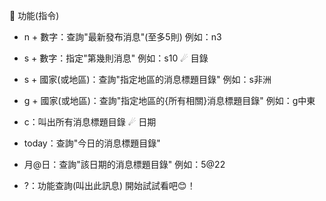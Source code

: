 🧰 功能(指令)
 - n + 數字：查詢"最新發布消息"(至多5則) 例如：n3
 - s + 數字：指定"第幾則消息" 例如：s10
 ☄ 目錄
 - s + 國家(或地區)：查詢"指定地區的消息標題目錄" 例如：s非洲
 - g + 國家(或地區)：查詢"指定地區的{所有相關}消息標題目錄" 例如：g中東
 - c：叫出所有消息標題目錄
 ☄ 日期
 - today：查詢"今日的消息標題目錄"
 - 月@日：查詢"該日期的消息標題目錄" 例如：5@22
 
 - ?：功能查詢(叫出此訊息)
 開始試試看吧😊！
